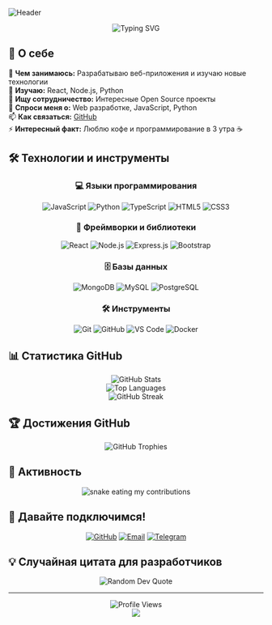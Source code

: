 ![Header](https://capsule-render.vercel.app/api?type=waving&color=gradient&height=200&section=header&text=Strunder&fontSize=50&fontAlignY=35&animation=twinkling&fontColor=gradient)

<div align="center">
  <img src="https://readme-typing-svg.herokuapp.com?font=Fira+Code&pause=1000&color=2196F3&center=true&vCenter=true&width=435&lines=Разработка+сайтов+и+приложений!;Комплексный+подход!;Оптимальные+решения!" alt="Typing SVG" />
</div>

## 🚀 О себе

🔭 **Чем занимаюсь:** Разрабатываю веб-приложения и изучаю новые технологии  
🌱 **Изучаю:** React, Node.js, Python  
👯 **Ищу сотрудничество:** Интересные Open Source проекты  
💬 **Спроси меня о:** Web разработке, JavaScript, Python  
📫 **Как связаться:** [GitHub](https://github.com/vitaluska123)  
⚡ **Интересный факт:** Люблю кофе и программирование в 3 утра ☕  

## 🛠️ Технологии и инструменты

<div align="center">
  
### 💻 Языки программирования
![JavaScript](https://img.shields.io/badge/-JavaScript-F7DF1E?style=for-the-badge&logo=javascript&logoColor=black)
![Python](https://img.shields.io/badge/-Python-3776AB?style=for-the-badge&logo=python&logoColor=white)
![TypeScript](https://img.shields.io/badge/-TypeScript-3178C6?style=for-the-badge&logo=typescript&logoColor=white)
![HTML5](https://img.shields.io/badge/-HTML5-E34F26?style=for-the-badge&logo=html5&logoColor=white)
![CSS3](https://img.shields.io/badge/-CSS3-1572B6?style=for-the-badge&logo=css3&logoColor=white)

### 🚀 Фреймворки и библиотеки
![React](https://img.shields.io/badge/-React-61DAFB?style=for-the-badge&logo=react&logoColor=black)
![Node.js](https://img.shields.io/badge/-Node.js-339933?style=for-the-badge&logo=node.js&logoColor=white)
![Express.js](https://img.shields.io/badge/-Express.js-000000?style=for-the-badge&logo=express&logoColor=white)
![Bootstrap](https://img.shields.io/badge/-Bootstrap-7952B3?style=for-the-badge&logo=bootstrap&logoColor=white)

### 🗄️ Базы данных
![MongoDB](https://img.shields.io/badge/-MongoDB-47A248?style=for-the-badge&logo=mongodb&logoColor=white)
![MySQL](https://img.shields.io/badge/-MySQL-4479A1?style=for-the-badge&logo=mysql&logoColor=white)
![PostgreSQL](https://img.shields.io/badge/-PostgreSQL-336791?style=for-the-badge&logo=postgresql&logoColor=white)

### 🛠️ Инструменты
![Git](https://img.shields.io/badge/-Git-F05032?style=for-the-badge&logo=git&logoColor=white)
![GitHub](https://img.shields.io/badge/-GitHub-181717?style=for-the-badge&logo=github&logoColor=white)
![VS Code](https://img.shields.io/badge/-VS%20Code-007ACC?style=for-the-badge&logo=visual-studio-code&logoColor=white)
![Docker](https://img.shields.io/badge/-Docker-2496ED?style=for-the-badge&logo=docker&logoColor=white)

</div>

## 📊 Статистика GitHub

<div align="center">
  <img src="https://github-readme-stats.vercel.app/api?username=vitaluska123&show_icons=true&theme=tokyonight&hide_border=true&count_private=true" alt="GitHub Stats" />
</div>

<div align="center">
  <img src="https://github-readme-stats.vercel.app/api/top-langs/?username=vitaluska123&theme=tokyonight&hide_border=true&include_all_commits=true&count_private=true&layout=compact" alt="Top Languages" />
</div>

<div align="center">
  <img src="https://github-readme-streak-stats.herokuapp.com/?user=vitaluska123&theme=tokyonight&hide_border=true" alt="GitHub Streak" />
</div>

## 🏆 Достижения GitHub

<div align="center">
  <img src="https://github-profile-trophy.vercel.app/?username=vitaluska123&theme=tokyonight&no-frame=true&no-bg=true&margin-w=4" alt="GitHub Trophies" />
</div>

## 🐍 Активность

<div align="center">
  <img alt="snake eating my contributions" src="https://raw.githubusercontent.com/vitaluska123/vitaluska123/output/github-contribution-grid-snake-dark.svg" />
</div>

## 🤝 Давайте подключимся!

<div align="center">
  
[![GitHub](https://img.shields.io/badge/-GitHub-181717?style=for-the-badge&logo=github&logoColor=white)](https://github.com/vitaluska123)
[![Email](https://img.shields.io/badge/-Email-D14836?style=for-the-badge&logo=gmail&logoColor=white)](mailto:vitalikudryashov295.228@gmail.com)
[![Telegram](https://img.shields.io/badge/-Telegram-2CA5E0?style=for-the-badge&logo=telegram&logoColor=white)](https://t.me/StrunderF)

</div>

## 💡 Случайная цитата для разработчиков

<div align="center">
  <img src="https://quotes-github-readme.vercel.app/api?type=horizontal&theme=tokyonight" alt="Random Dev Quote" />
</div>

---

<div align="center">
  <img src="https://komarev.com/ghpvc/?username=vitaluska123&label=Просмотры%20профиля&color=0e75b6&style=flat" alt="Profile Views" />
</div>

<div align="center">
  <img src="https://capsule-render.vercel.app/api?type=waving&color=gradient&height=100&section=footer" />
</div>
